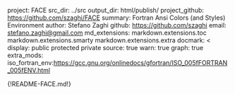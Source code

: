 project: FACE
src_dir: ../src
output_dir: html/publish/
project_github: https://github.com/szaghi/FACE
summary: Fortran Ansi Colors (and Styles) Environment
author: Stefano Zaghi
github: https://github.com/szaghi
email: stefano.zaghi@gmail.com
md_extensions: markdown.extensions.toc
               markdown.extensions.smarty
               markdown.extensions.extra
docmark: <
display: public
         protected
         private
source: true
warn: true
graph: true
extra_mods: iso_fortran_env:https://gcc.gnu.org/onlinedocs/gfortran/ISO_005fFORTRAN_005fENV.html

{!README-FACE.md!}

